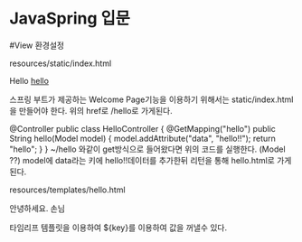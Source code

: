 # JavaSpring 입문

#View 환경설정

resources/static/index.html
  <!DOCTYPE HTML>
  <html>
  <head>
   <title>Hello</title>
   <meta http-equiv="Content-Type" content="text/html; charset=UTF-8" />
  </head>
  <body>
  Hello
  <a href="/hello">hello</a>
  </body>
  </html>
  
  
스프링 부트가 제공하는 Welcome Page기능을 이용하기 위해서는 static/index.html을 만들어야 한다.
위의 href로 /hello로 가게된다.

  @Controller
  public class HelloController {
   @GetMapping("hello")
   public String hello(Model model) {
   model.addAttribute("data", "hello!!");
   return "hello";
   }
  }
~/hello 와같이 get방식으로 들어왔다면 위의 코드를 실행한다. (Model ??) model에 data라는 키에 hello!!데이터를 추가한뒤 리턴을 통해 hello.html로 가게된다.


  resources/templates/hello.html
  <!DOCTYPE HTML>
  <html xmlns:th="http://www.thymeleaf.org">
  <head>
   <title>Hello</title>
   <meta http-equiv="Content-Type" content="text/html; charset=UTF-8" />
  </head>
  <body>
  <p th:text="'안녕하세요. ' + ${data}" >안녕하세요. 손님</p>
  </body>
  </html>
타임리프 템플릿을 이용하여 ${key}를 이용하여 값을 꺼낼수 있다.

